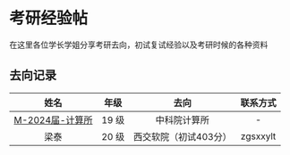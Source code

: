 # 考研经验帖

在这里各位学长学姐分享考研去向，初试复试经验以及考研时候的各种资料

## 去向记录

|                         姓名                         | 年级  |     去向     | 联系方式 |
| :--------------------------------------------------: | :---: | :----------: | :------: |
| [M-2024届-计算所](docs/升学&就业/考研/经验帖/M计算所考研经验.md) | 19 级 | 中科院计算所 |    -     |
| 梁泰| 20 级 | 西交软院（初试403分） |    zgsxxylt     |
